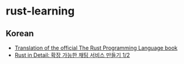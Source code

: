 # rust-learning

## Korean

* [Translation of the official The Rust Programming Language book](https://github.com/rust-kr/doc.rust-kr.org)
* [Rust in Detail: 확장 가능한 채팅 서비스 만들기 1/2](http://blog.naver.com/futurewave01/220539095123)
